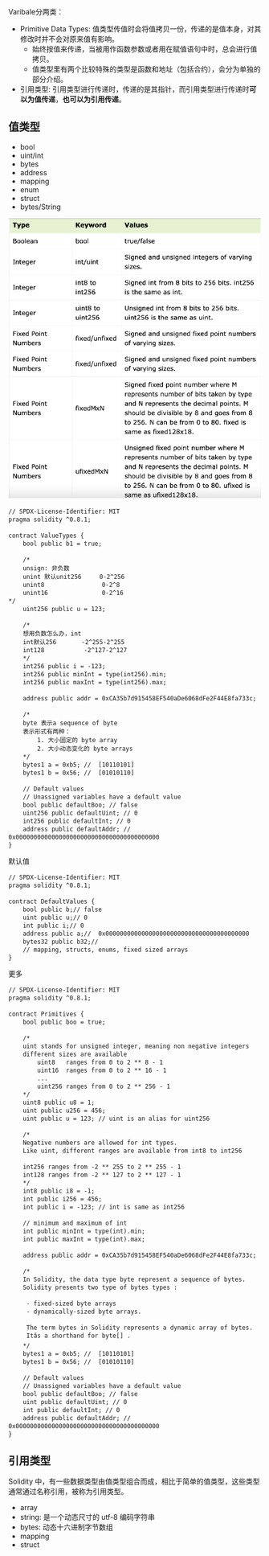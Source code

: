 Varibale分两类：

- Primitive Data Types: 值类型传值时会将值拷贝一份，传递的是值本身，对其修改时并不会对原来值有影响。
  - 始终按值来传递，当被用作函数参数或者用在赋值语句中时，总会进行值拷贝。
  - 值类型里有两个比较特殊的类型是函数和地址（包括合约），会分为单独的部分介绍。
- 引用类型: 引用类型进行传递时，传递的是其指针，而引用类型进行传递时**可以为值传递**，**也可以为引用传递**。



## 值类型

- bool 
- uint/int 
- bytes 
- address 
- mapping 
- enum 
- struct 
- bytes/String

![image-20230924190818790](assets\image-20230924190818790.png)

```solidity
// SPDX-License-Identifier: MIT
pragma solidity ^0.8.1;

contract ValueTypes {
    bool public b1 = true;

    /*
    unsign: 非负数
    unint 默认unit256     0-2^256
    unint8                0-2^8
    unint16               0-2^16 
*/
    uint256 public u = 123;

    /*
    想用负数怎么办，int
    int默认256       -2^255-2^255
    int128           -2^127-2^127
    */
    int256 public i = -123;
    int256 public minInt = type(int256).min;
    int256 public maxInt = type(int256).max;

    address public addr = 0xCA35b7d915458EF540aDe6068dFe2F44E8fa733c;

    /*
    byte 表示a sequence of byte 
    表示形式有两种：
        1. 大小固定的 byte array
        2. 大小动态变化的 byte arrays
    */
    bytes1 a = 0xb5; //  [10110101]
    bytes1 b = 0x56; //  [01010110]

    // Default values
    // Unassigned variables have a default value
    bool public defaultBoo; // false
    uint256 public defaultUint; // 0
    int256 public defaultInt; // 0
    address public defaultAddr; // 0x0000000000000000000000000000000000000000
}

```



默认值

```solidity
// SPDX-License-Identifier: MIT
pragma solidity ^0.8.1;

contract DefaultValues {
    bool public b;// false
    uint public u;// 0
    int public i;// 0
    address public a;//  0x0000000000000000000000000000000000000000
    bytes32 public b32;//  
    // mapping, structs, enums, fixed sized arrays 
}

```



更多

```solidity
// SPDX-License-Identifier: MIT
pragma solidity ^0.8.1;

contract Primitives {
    bool public boo = true;

    /*
    uint stands for unsigned integer, meaning non negative integers
    different sizes are available
        uint8   ranges from 0 to 2 ** 8 - 1
        uint16  ranges from 0 to 2 ** 16 - 1
        ...
        uint256 ranges from 0 to 2 ** 256 - 1
    */
    uint8 public u8 = 1;
    uint public u256 = 456;
    uint public u = 123; // uint is an alias for uint256

    /*
    Negative numbers are allowed for int types.
    Like uint, different ranges are available from int8 to int256
    
    int256 ranges from -2 ** 255 to 2 ** 255 - 1
    int128 ranges from -2 ** 127 to 2 ** 127 - 1
    */
    int8 public i8 = -1;
    int public i256 = 456;
    int public i = -123; // int is same as int256

    // minimum and maximum of int
    int public minInt = type(int).min;
    int public maxInt = type(int).max;

    address public addr = 0xCA35b7d915458EF540aDe6068dFe2F44E8fa733c;

    /*
    In Solidity, the data type byte represent a sequence of bytes. 
    Solidity presents two type of bytes types :

     - fixed-sized byte arrays
     - dynamically-sized byte arrays.
     
     The term bytes in Solidity represents a dynamic array of bytes. 
     Itâs a shorthand for byte[] .
    */
    bytes1 a = 0xb5; //  [10110101]
    bytes1 b = 0x56; //  [01010110]

    // Default values
    // Unassigned variables have a default value
    bool public defaultBoo; // false
    uint public defaultUint; // 0
    int public defaultInt; // 0
    address public defaultAddr; // 0x0000000000000000000000000000000000000000
}

```



## 引用类型

Solidity 中，有一些数据类型由值类型组合而成，相比于简单的值类型，这些类型通常通过名称引用，被称为引用类型。

- array
- string: 是一个动态尺寸的 utf-8 编码字符串
- bytes: 动态十六进制字节数组
- mapping
- struct




